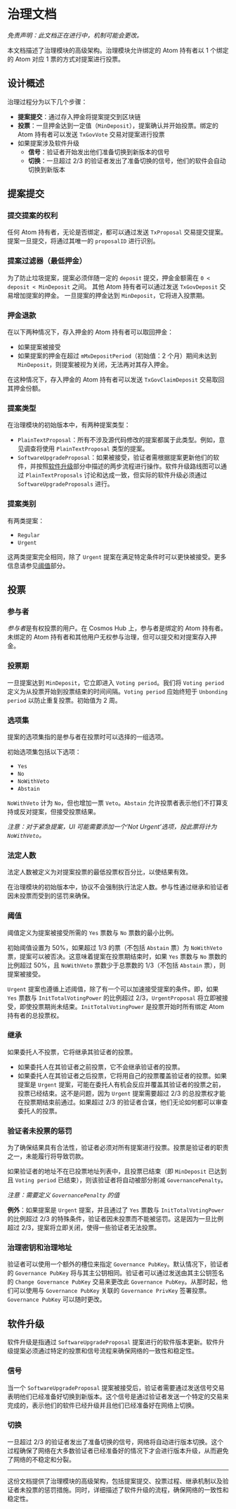 # 治理文档

*免责声明：此文档正在进行中，机制可能会更改。*

本文档描述了治理模块的高级架构。治理模块允许绑定的 Atom 持有者以 1 个绑定的 Atom 对应 1 票的方式对提案进行投票。

## 设计概述

治理过程分为以下几个步骤：

- **提案提交**：通过存入押金将提案提交到区块链
- **投票**：一旦押金达到一定值（`MinDeposit`），提案确认并开始投票。绑定的 Atom 持有者可以发送 `TxGovVote` 交易对提案进行投票
- 如果提案涉及软件升级
  - **信号**：验证者开始发出他们准备切换到新版本的信号
  - **切换**：一旦超过 2/3 的验证者发出了准备切换的信号，他们的软件会自动切换到新版本

## 提案提交

### 提交提案的权利

任何 Atom 持有者，无论是否绑定，都可以通过发送 `TxProposal` 交易提交提案。提案一旦提交，将通过其唯一的 `proposalID` 进行识别。

### 提案过滤器（最低押金）

为了防止垃圾提案，提案必须伴随一定的 `deposit` 提交，押金金额需在 `0 < deposit < MinDeposit` 之间。
其他 Atom 持有者可以通过发送 `TxGovDeposit` 交易增加提案的押金。
一旦提案的押金达到 `MinDeposit`，它将进入投票期。

### 押金退款

在以下两种情况下，存入押金的 Atom 持有者可以取回押金：
- 如果提案被接受
- 如果提案的押金在超过 `mMxDepositPeriod`（初始值：2 个月）期间未达到 `MinDeposit`，则提案被视为关闭，无法再对其存入押金。

在这种情况下，存入押金的 Atom 持有者可以发送 `TxGovClaimDeposit` 交易取回其押金份额。

### 提案类型

在治理模块的初始版本中，有两种提案类型：
- `PlainTextProposal`：所有不涉及源代码修改的提案都属于此类型。例如，意见调查将使用 `PlainTextProposal` 类型的提案。
- `SoftwareUpgradeProposal`：如果被接受，验证者需根据提案更新他们的软件，并按照[软件升级](#software-upgrade)部分中描述的两步流程进行操作。软件升级路线图可以通过 `PlainTextProposals` 讨论和达成一致，但实际的软件升级必须通过 `SoftwareUpgradeProposals` 进行。

### 提案类别

有两类提案：
- `Regular`
- `Urgent`

这两类提案完全相同，除了 `Urgent` 提案在满足特定条件时可以更快被接受。更多信息请参见[阈值](#threshold)部分。

## 投票

### 参与者

*参与者*是有权投票的用户。在 Cosmos Hub 上，参与者是绑定的 Atom 持有者。未绑定的 Atom 持有者和其他用户无权参与治理，但可以提交和对提案存入押金。

### 投票期

一旦提案达到 `MinDeposit`，它立即进入 `Voting period`。我们将 `Voting period` 定义为从投票开始到投票结束的时间间隔。`Voting period` 应始终短于 `Unbonding period` 以防止重复投票。初始值为 2 周。

### 选项集

提案的选项集指的是参与者在投票时可以选择的一组选项。

初始选项集包括以下选项：
- `Yes`
- `No`
- `NoWithVeto`
- `Abstain`

`NoWithVeto` 计为 `No`，但也增加一票 `Veto`。`Abstain` 允许投票者表示他们不打算支持或反对提案，但接受投票结果。

*注意：对于紧急提案，UI 可能需要添加一个‘Not Urgent’选项，投此票将计为 `NoWithVeto`。*

### 法定人数

法定人数被定义为对提案投票的最低投票权百分比，以使结果有效。

在治理模块的初始版本中，协议不会强制执行法定人数。参与性通过继承和验证者因未投票而受到的惩罚来确保。

### 阈值

阈值定义为提案被接受所需的 `Yes` 票数与 `No` 票数的最小比例。

初始阈值设置为 50%，如果超过 1/3 的票（不包括 `Abstain` 票）为 `NoWithVeto` 票，提案可以被否决。这意味着提案在投票期结束时，如果 `Yes` 票数与 `No` 票数的比例超过 50%，且 `NoWithVeto` 票数少于总票数的 1/3（不包括 `Abstain` 票），则提案被接受。

`Urgent` 提案也遵循上述阈值，除了有一个可以加速接受提案的条件。即，如果 `Yes` 票数与 `InitTotalVotingPower` 的比例超过 2/3，`UrgentProposal` 将立即被接受，即使投票期尚未结束。`InitTotalVotingPower` 是投票开始时所有绑定 Atom 持有者的总投票权。

### 继承

如果委托人不投票，它将继承其验证者的投票。

- 如果委托人在其验证者之前投票，它不会继承验证者的投票。
- 如果委托人在其验证者之后投票，它将用自己的投票覆盖验证者的投票。如果提案是 `Urgent` 提案，可能在委托人有机会反应并覆盖其验证者的投票之前，投票已经结束。这不是问题，因为 `Urgent` 提案需要超过 2/3 的总投票权才能在投票期结束前通过。如果超过 2/3 的验证者合谋，他们无论如何都可以审查委托人的投票。

### 验证者未投票的惩罚

为了确保结果具有合法性，验证者必须对所有提案进行投票。投票是验证者的职责之一，未能履行将导致罚款。

如果验证者的地址不在已投票地址列表中，且投票已结束（即 `MinDeposit` 已达到且 `Voting period` 已结束），则该验证者将自动被部分削减 `GovernancePenalty`。

*注意：需要定义 `GovernancePenalty` 的值*

**例外**：如果提案是 `Urgent` 提案，并且通过了 `Yes` 票数与 `InitTotalVotingPower` 的比例超过 2/3 的特殊条件，验证者因未投票而不能被惩罚。这是因为一旦比例超过 2/3，提案将立即关闭，使得一些验证者无法投票。

### 治理密钥和治理地址

验证者可以使用一个额外的槽位来指定 `Governance PubKey`。默认情况下，验证者的 `Governance PubKey` 将与其主公钥相同。验证者可以通过发送由其主公钥签名的 `Change Governance PubKey` 交易来更改此 `Governance PubKey`。从那时起，他们可以使用与 `Governance PubKey` 关联的 `Governance PrivKey` 签署投票。`Governance PubKey` 可以随时更改。

## 软件升级

软件升级是指通过 `SoftwareUpgradeProposal` 提案进行的软件版本更新。软件升级提案必须通过特定的投票和信号流程来确保网络的一致性和稳定性。

### 信号

当一个 `SoftwareUpgradeProposal` 提案被接受后，验证者需要通过发送信号交易表明他们已经准备好切换到新版本。这个信号是通过验证者发送一个特定的交易来完成的，表示他们的软件已经升级并且他们已经准备好在网络上切换。

### 切换

一旦超过 2/3 的验证者发出了准备切换的信号，网络将自动进行版本切换。这个过程确保了网络在大多数验证者已经准备好的情况下才会进行版本升级，从而避免了网络的不稳定和分裂。

---

这份文档提供了治理模块的高级架构，包括提案提交、投票过程、继承机制以及验证者未投票的惩罚措施。同时，详细描述了软件升级的流程，确保网络的一致性和稳定性。